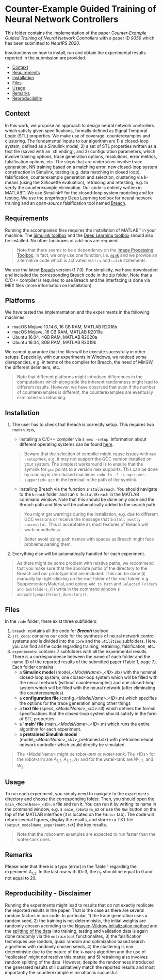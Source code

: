 # Counter-Example Guided Training of Neural Network Controllers

This folder contains the implementation of the paper *Counter-Example Guided Training of Neural Network Controllers* 
with a paper ID *9059* which has been submitted to *NeurIPS 2020*. 

Insutructions on how to install, run and obtain the experimental results reported in the submission are provided.


- [Context](#Context)
- [Requirements](#Requirements)
- [Installation](#Installation)
- [Files](#Files)
- [Usage](#Usage)
- [Remarks](#Remarks)
- [Reproducibility](#Reproducibility)


## Context <a name="Context"></a>
In this work, we propose an approach to design neural network controllers which satisfy
 given specifications, formally defined as Signal Temporal Logic (STL) properties. 
We make use of coverage, counterexamples and clustering. The fundamental inputs to our 
algorithm are 1) a closed-loop system, defined as a Simulink model, 2) a set of STL properties 
written as a text file (saved with an .stl ending), and 3) configuration parameters, which 
involve training options, trace generation options, resolutions, error metrics, falsification 
options, etc. The steps that are undertaken involve trace generation, NN training based on a 
matching error, new closed-loop system construction in Simulink, testing (e.g. data matching in 
closed loop), falsification, counterexample generation and selection, clustering via k-means 
(using the Silhouette evaluation), retraining and retesting, e.g. to verify the counterexample 
elimination. Our code is entirely written in MATLAB&trade;. We use Simulink&reg; for the closed-loop 
system modeling and for testing. We use the *proprietary* Deep Learning toolbox for neural network training 
and an *open-source* falsification tool named [Breach](https://github.com/decyphir/breach).

## Requirements <a name="Requirements"></a>

Running the accompanied files requires the installation of MATLAB&trade; in your machine. 
The [Simulink toolbox](https://www.mathworks.com/products/simulink.html) and the [Deep Learning toolbox](https://www.mathworks.com/products/deep-learning.html) should also be installed. 
No other toolboxes or add-ons are required.

> Note that there seems to be a dependency on the [Image Processing Toolbox](https://www.mathworks.com/products/image.html). In fact, we only use one function, i.e. [`mink`](https://www.mathworks.com/help/matlab/ref/mink.html) and we provide an alternative code which is activated via `try` and `catch` statements. 

We use the latest [Breach](https://github.com/decyphir/breach) version (1.7.0). 
For simplicity, we have downloaded and included the corresponding Breach code in the zip folder. 
Note that a C/C++ compiler is required to use Breach and the interfacing is done via MEX files (more information on Installation). 

## Platforms <a name="Requirements"></a>
We have tested the implementation and the experiments in the following machines. 

- macOS Mojave 10.14.6, 16 GB RAM, MATLAB R2018b
- macOS Mojave, 16 GB RAM, MATLAB R2019a
- Ubuntu 16.04, 4GB RAM, MATLAB R2020a
- Ubuntu 18.04, 8GB RAM, MATLAB R2019b

We cannot guarantee that the files will be execute sucessfully in other setups. Especially, with our experiments in Windows, we noticed some disrepancies, e.g. in terms of the compiler for Breach, the need of MinGW, the different delimiters, etc. 

>Note that different platforms might introduce differences in the computations which along side the inherent randomness might lead to different results. However, we have observed that even if the number of counterexamples is different, the counterexamples are eventually eliminated via retraining.


## Installation <a name="Installation"></a>

1. The user has to check that Breach is correctly setup. This requires two main steps, 
 
	* installing a C/C++ compiler via `$ mex -setup`. Information about different operating systems can be found [here](https://www.mathworks.com/help/matlab/matlab_external/changing-default-compiler.html).

	>Beware that the selection of compiler might cause issues with `mex -setup`mex, e.g. it may not support the GCC version installed on your system. The simplest workaround is to ensure that the symlink for `gcc` points to a version mex supports. This can be done by running in Unix-based machines ``sudo ln -f -s <gcc-ver-supported> gcc``  in the terminal in the path of the symlink.
	
	* Installing Breach via the function `InstallBreach`. You should navigate to the `breach` folder and run `$ InstallBreach` in the MATLAB command window. 
Note that this should be done only once and the Breach path and files will be automatically added to the search path.
	

	> You might get warnings during the installation, e.g. due to different GCC versions or receive the message that `Install mostly successful`. This is acceptable as most features of Breach will work nonetheless.
	
	> Better avoid using path names with spaces as Breach might face problems parsing them,

2. Everything else will be automatically handled for each experiment.

>As there might be some problem with relative paths, we recommend that you make sure that the absolute paths of the directory to the Breach and our prototype tool are included. This can be done (i) manually by right-clicking on the root folder of the root folder, e.g. SupplementaryMaterial, and opting `Add to Path` and `Selected Folders and Subfolders`, (ii) write in the command window `$ addpath(genpath(root_directory))`,




## Files <a name="Files"></a>

In the `code` folder, there exist three subfolders:

1. `breach`: contains all the code for ***Breach*** toolbox
2. `src_code`: contains our code for the synthesis of neural network control systems and is divided into the `core` and the `utilities` subfolders. Here, you can find all the code regarding training, retraining, falsification, etc.
3. `experiments`: contains 7 subfolders with all the experimental results. There is a correspondence between the name of each folder and the name ID of the reported results of the submitted paper (Table 1, page 7).  Each folder contains 
	* a **Simulink model** (model\_<*ModelName*>\_<*ID*>.slx) with the nominal closed-loop system, one closed-loop system which will be filled with the neural network (without counterexamples) and one closed-loop system which will be filled with the neural network (after eliminating the counterexamples) 
	* a **configuration file** (config\_<*ModelName*>\_<*ID*>.m) which specifies the options for the trace generation among other things
	* a **text file** (specs\_<*ModelName*>\_<*ID*>.stl) which defines the formal specifications that the closed-loop system should satisfy in the form of STL properties
	* a **'main' file** (main\_<*ModelName*>\_<*ID*>.m) which runs the entire algorithm for each experiment.
	* a **pretrained Simulink model** (model\_<*ModelName*>\_<*ID*>\_pretrained.slx) with pretrained neural network controller which could directly be simulated.

> The \<ModelName\> might be *robot-arm* or *water-tank*. The \<IDs\> for the robot-arm are $A_{1,1}$, $A_{1,2}$, $A_{2}$ and for the water-tank are $W_{1,2}$, and $W_2$.
 
## Usage <a name="Usage"></a>

To run each experiment, you simply need to navigate to the `experiments` directory and choose the corresponding folder. Then, you should open the `main_<ModelName>_<ID>.m` file and run it. You can run it by writing its name in the command window, e.g. `$ main_robotarm_A2` or use the `Run` button on the top of the MATLAB interface (it is located on the `Editor` tab).  The code will return several figures, display the results, and store in a TXT file (`output_modelName_experiment.txt`) the key results.

> Note that the robot-arm examples are expected to run faster than the water-tank ones. 


## Remarks <a name="Remarks"></a>

Please note that there is a typo (error) in the Table 1 regarding the experiment A<sub>1,2</sub>. In the last row with ID=3, the $n_c$ should be equal to 0 and not equal to 20. 

## Reproducibility - Disclaimer <a name="Reproducibility"></a>

Running the experiments might lead to results that do not exactly replicate 
the reported results in the paper. That is the case as there are several random 
factors in our code. In particular, 1) the trace generation uses a random seed, 
2) the training is not deterministic, the initial weights are randomly chosen accroding 
to the [Nguyen-Widrow initialization method](https://fr.mathworks.com/help/deeplearning/ref/init.html) 
and the [splitting of the data](https://fr.mathworks.com/help/deeplearning/ref/dividerand.html) into training, 
testing and validation data is again done randomly via the `nntraintool` functionalites, 3) the falsification techniques 
use random, quasi random and optimization based search algorithms with randomly chosen seeds, 4) the clustering is non deterministic 
due to the nature of the `k-means` algorithm and the use of 'replicates' might not resolve this matter, and 5) retraining also involves
 random splitting of the data. However, despite the randomness introduced the generated results still qualitatively match 
the reported results and most importantly the counterexample elimination is succesful.
